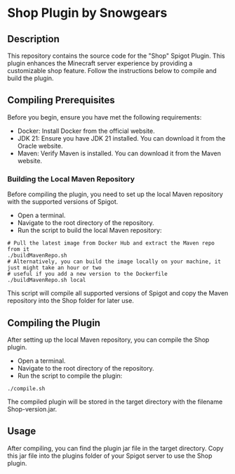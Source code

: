 # Shop Plugin by Snowgears

## Description
This repository contains the source code for the "Shop" Spigot Plugin. This plugin enhances the Minecraft server experience by providing a customizable shop feature. Follow the instructions below to compile and build the plugin.

## Compiling Prerequisites
Before you begin, ensure you have met the following requirements:

- Docker: Install Docker from the official website.
- JDK 21: Ensure you have JDK 21 installed. You can download it from the Oracle website.
- Maven: Verify Maven is installed. You can download it from the Maven website.

### Building the Local Maven Repository
Before compiling the plugin, you need to set up the local Maven repository with the supported versions of Spigot.

- Open a terminal.
- Navigate to the root directory of the repository.
- Run the script to build the local Maven repository:
```shell
# Pull the latest image from Docker Hub and extract the Maven repo from it
./buildMavenRepo.sh
# Alternatively, you can build the image locally on your machine, it just might take an hour or two
# useful if you add a new version to the Dockerfile
./buildMavenRepo.sh local
```

This script will compile all supported versions of Spigot and copy the Maven repository into the Shop folder for later use.

## Compiling the Plugin
After setting up the local Maven repository, you can compile the Shop plugin.

- Open a terminal.
- Navigate to the root directory of the repository.
- Run the script to compile the plugin:
```shell
./compile.sh
```

The compiled plugin will be stored in the target directory with the filename Shop-version.jar.

## Usage
After compiling, you can find the plugin jar file in the target directory. Copy this jar file into the plugins folder of your Spigot server to use the Shop plugin.
